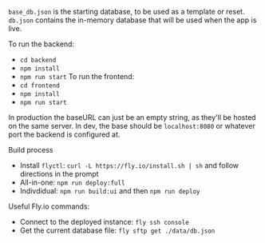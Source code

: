 `base_db.json` is the starting database, to be used as a template or reset.
`db.json` contains the in-memory database that will be used when the app is live.

To run the backend: 
- `cd backend` 
- `npm install`
- `npm run start`
To run the frontend: 
- `cd frontend`
- `npm install`
- `npm run start`

In production the baseURL can just be an empty string, as they'll be hosted on the same server.
In dev, the base should be `localhost:8080` or whatever port the backend is configured at.

Build process
- Install `flyctl`: `curl -L https://fly.io/install.sh | sh` and follow directions in the prompt
- All-in-one: `npm run deploy:full`
- Indivdidual: `npm run build:ui` and then `npm run deploy`

Useful Fly.io commands:
- Connect to the deployed instance: `fly ssh console`
- Get the current database file: `fly sftp get ./data/db.json`
